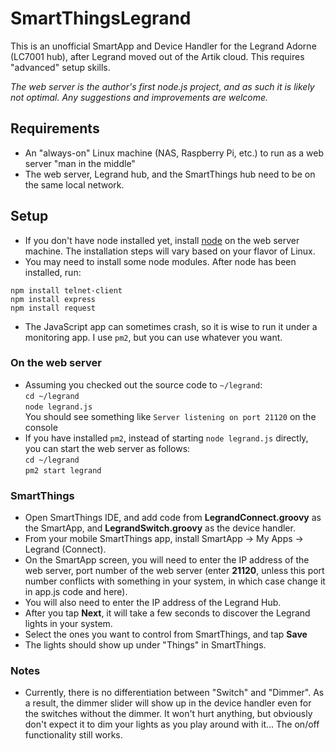 # SmartThingsLegrand
This is an unofficial SmartApp and Device Handler for the Legrand Adorne (LC7001 hub), after Legrand moved out of the Artik cloud. This requires "advanced" setup skills.

*The web server is the author's first node.js project, and as such it is likely not optimal. Any suggestions and improvements are welcome.*
## Requirements
- An "always-on" Linux machine (NAS, Raspberry Pi, etc.) to run as a web server "man in the middle"
- The web server, Legrand hub, and the SmartThings hub need to be on the same local network.

## Setup
- If you don't have node installed yet, install [node](https://nodejs.org/en/download/) on the web server machine. The installation steps will vary based on your flavor of Linux.
- You may need to install some node modules. After node has been installed, run:

`npm install telnet-client`  
`npm install express`  
`npm install request`  
- The JavaScript app can sometimes crash, so it is wise to run it under a monitoring app. I use `pm2`, but you can use whatever you want.
### On the web server
- Assuming you checked out the source code to `~/legrand`:  
`cd ~/legrand`  
`node legrand.js`  
You should see something like `Server listening on port 21120` on the console
- If you have installed `pm2`, instead of starting `node legrand.js` directly, you can start the web server as follows:  
`cd ~/legrand`  
`pm2 start legrand`

### SmartThings
- Open SmartThings IDE, and add code from **LegrandConnect.groovy** as the SmartApp, and **LegrandSwitch.groovy** as the device handler.
- From your mobile SmartThings app, install SmartApp -> My Apps -> Legrand (Connect).
- On the SmartApp screen, you will need to enter the IP address of the web server, port number of the web server (enter **21120**, unless this port number conflicts with something in your system, in which case change it in app.js code and here).
- You will also need to enter the IP address of the Legrand Hub.
- After you tap **Next**, it will take a few seconds to discover the Legrand lights in your system.
- Select the ones you want to control from SmartThings, and tap **Save**
- The lights should show up under "Things" in SmartThings.

### Notes
- Currently, there is no differentiation between "Switch" and "Dimmer". As a result, the dimmer slider will show up in the device handler even for the switches without the dimmer. It won't hurt anything, but obviously don't expect it to dim your lights as you play around with it... The on/off functionality still works.
